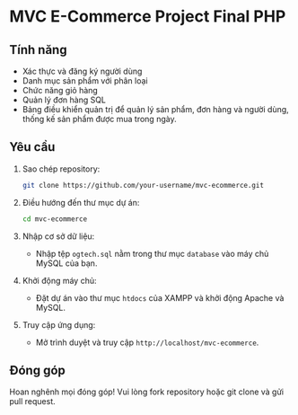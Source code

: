 # MVC E-Commerce Project Final PHP

## Tính năng

- Xác thực và đăng ký người dùng
- Danh mục sản phẩm với phân loại
- Chức năng giỏ hàng
- Quản lý đơn hàng SQL
- Bảng điều khiển quản trị để quản lý sản phẩm, đơn hàng và người dùng, thống kế sản phẩm được mua trong ngày.

## Yêu cầu

1. Sao chép repository:
    ```bash
    git clone https://github.com/your-username/mvc-ecommerce.git
    ```
2. Điều hướng đến thư mục dự án:
    ```bash
    cd mvc-ecommerce
    ```
3. Nhập cơ sở dữ liệu:
    - Nhập tệp `ogtech.sql` nằm trong thư mục `database` vào máy chủ MySQL của bạn.

4. Khởi động máy chủ:
    - Đặt dự án vào thư mục `htdocs` của XAMPP và khởi động Apache và MySQL.

5. Truy cập ứng dụng:
    - Mở trình duyệt và truy cập `http://localhost/mvc-ecommerce`.

## Đóng góp

Hoan nghênh mọi đóng góp! Vui lòng fork repository hoặc git clone và gửi pull request.
